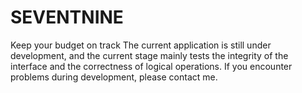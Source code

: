 # SEVENTNINE
Keep your budget on track The current application is still under development, and the current stage mainly tests the integrity of the interface and the correctness of logical operations. If you encounter problems during development, please contact me.

